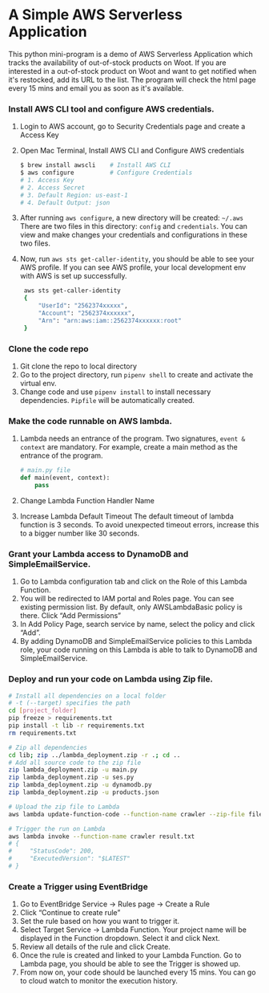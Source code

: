 # A Simple AWS Serverless Application

This python mini-program is a demo of AWS Serverless Application which tracks the availability of out-of-stock products on Woot. 
If you are interested in a out-of-stock product on Woot and want to get notified when it's restocked, add its URL to the list. The program will check the html page every 15 mins and email you as soon as it's available.
### Install AWS CLI tool and configure AWS credentials.
  1. Login to AWS account, go to Security Credentials page and create a Access Key
  2. Open Mac Terminal, Install AWS CLI and Configure AWS credentials
     
      ```bash
      $ brew install awscli    # Install AWS CLI
      $ aws configure          # Configure Credentials
      # 1. Access Key
      # 2. Access Secret
      # 3. Default Region: us-east-1
      # 4. Default Output: json
      ```
  3. After running `aws configure`, a new directory will be created: `~/.aws`
    There are two files in this directory: `config` and `credentials`. You can view and make changes your credentials and configurations in these two files.
  4. Now, run `aws sts get-caller-identity`, you should be able to see your AWS profile. If you can see AWS profile, your local development env with AWS is set up successfully.

     ```bash
      aws sts get-caller-identity
      {
          "UserId": "2562374xxxxx",
          "Account": "2562374xxxxxx",
          "Arn": "arn:aws:iam::2562374xxxxxx:root"
      }
      ```   
### Clone the code repo
  1. Git clone the repo to local directory
  2. Go to the project directory, run `pipenv shell` to create and activate the virtual env.
  3. Change code and use `pipenv install` to install necessary dependencies. `Pipfile` will be automatically created.
     
### Make the code runnable on AWS lambda.
  1. Lambda needs an entrance of the program. Two signatures, `event & context` are mandatory. For example, create a main method as the entrance of the program.
        
      ```python
      # main.py file 
      def main(event, context):
          pass
      ```
        
  2. Change Lambda Function Handler Name
  3. Increase Lambda Default Timeout
    The default timeout of lambda function is 3 seconds. To avoid unexpected timeout errors, increase this to a bigger number like 30 seconds.

### Grant your Lambda access to DynamoDB and SimpleEmailService.
  1. Go to Lambda configuration tab and click on the Role of this Lambda Function.
  2. You will be redirected to IAM portal and Roles page.
    You can see existing permission list. By default, only AWSLambdaBasic policy is there. Click “Add Permissions”
  3. In Add Policy Page, search service by name, select the policy and click “Add”.
  4. By adding DynamoDB and SimpleEmailService policies to this Lambda role, your code running on this Lambda is able to talk to DynamoDB and SimpleEmailService.

### Deploy and run your code on Lambda using Zip file.
  
  ```bash
  # Install all dependencies on a local folder
  # -t (--target) specifies the path
  cd [project_folder]
  pip freeze > requirements.txt
  pip install -t lib -r requirements.txt
  rm requirements.txt
  
  # Zip all dependencies
  cd lib; zip ../lambda_deployment.zip -r .; cd ..
  # Add all source code to the zip file
  zip lambda_deployment.zip -u main.py
  zip lambda_deployment.zip -u ses.py
  zip lambda_deployment.zip -u dynamodb.py
  zip lambda_deployment.zip -u products.json
  
  # Upload the zip file to Lambda
  aws lambda update-function-code --function-name crawler --zip-file fileb://lambda_deployment.zip
  
  # Trigger the run on Lambda
  aws lambda invoke --function-name crawler result.txt
  # {
  #     "StatusCode": 200,
  #     "ExecutedVersion": "$LATEST"
  # }
  ```
    
### Create a Trigger using EventBridge
  1. Go to EventBridge Service → Rules page → Create a Rule
  2. Click “Continue to create rule”
  3. Set the rule based on how you want to trigger it. 
  4. Select Target Service → Lambda Function. Your project name will be displayed in the Function dropdown. Select it and click Next.
  5. Review all details of the rule and click Create.
  6. Once the rule is created and linked to your Lambda Function. Go to Lambda page, you should be able to see the Trigger is showed up.
  7. From now on, your code should be launched every 15 mins. You can go to cloud watch to monitor the execution history.
